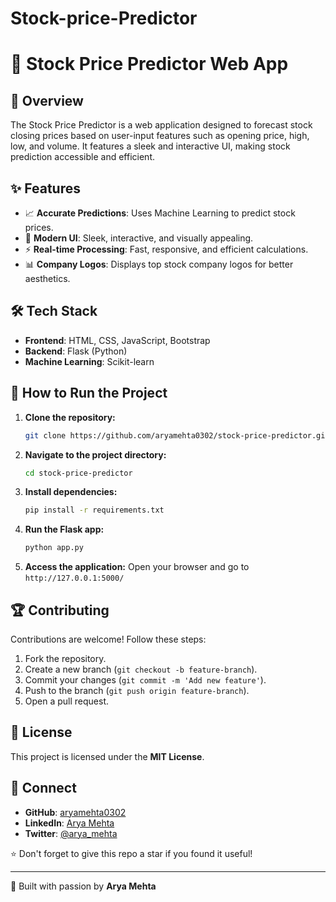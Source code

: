 # Stock-price-Predictor

  # 🚀 Stock Price Predictor Web App

## 📜 Overview
The Stock Price Predictor is a web application designed to forecast stock closing prices based on user-input features such as opening price, high, low, and volume. It features a sleek and interactive UI, making stock prediction accessible and efficient.

## ✨ Features
- 📈 **Accurate Predictions**: Uses Machine Learning to predict stock prices.
- 🎨 **Modern UI**: Sleek, interactive, and visually appealing.
- ⚡ **Real-time Processing**: Fast, responsive, and efficient calculations.
- 📊 **Company Logos**: Displays top stock company logos for better aesthetics.

## 🛠️ Tech Stack
- **Frontend**: HTML, CSS, JavaScript, Bootstrap
- **Backend**: Flask (Python)
- **Machine Learning**: Scikit-learn

## 🎯 How to Run the Project
1. **Clone the repository:**
   ```sh
   git clone https://github.com/aryamehta0302/stock-price-predictor.git
   ```
2. **Navigate to the project directory:**
   ```sh
   cd stock-price-predictor
   ```
3. **Install dependencies:**
   ```sh
   pip install -r requirements.txt
   ```
4. **Run the Flask app:**
   ```sh
   python app.py
   ```
5. **Access the application:**
   Open your browser and go to `http://127.0.0.1:5000/`


## 🏆 Contributing
Contributions are welcome! Follow these steps:
1. Fork the repository.
2. Create a new branch (`git checkout -b feature-branch`).
3. Commit your changes (`git commit -m 'Add new feature'`).
4. Push to the branch (`git push origin feature-branch`).
5. Open a pull request.

## 📄 License
This project is licensed under the **MIT License**.

## 💬 Connect
- **GitHub**: [aryamehta0302](https://github.com/aryamehta0302)
- **LinkedIn**: [Arya Mehta](https://www.linkedin.com/in/arya-mehta-123456789/)
- **Twitter**: [@arya_mehta](https://twitter.com/arya_mehta)

⭐ Don't forget to give this repo a star if you found it useful!

---

🚀 Built with passion by **Arya Mehta**



